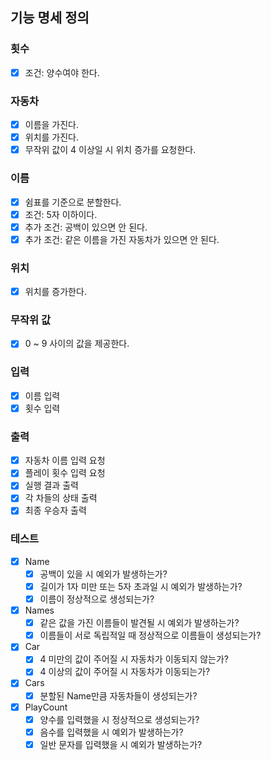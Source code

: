 ## 기능 명세 정의
### 횟수
- [x] 조건: 양수여야 한다.
### 자동차
- [x] 이름을 가진다.
- [x] 위치를 가진다.
- [x] 무작위 값이 4 이상일 시 위치 증가를 요청한다.
### 이름
- [x] 쉼표를 기준으로 분할한다.
- [x] 조건: 5자 이하이다.
- [x] 추가 조건: 공백이 있으면 안 된다.
- [x] 추가 조건: 같은 이름을 가진 자동차가 있으면 안 된다.
### 위치
- [x] 위치를 증가한다.
### 무작위 값
- [x] 0 ~ 9 사이의 값을 제공한다.
### 입력
- [x] 이름 입력
- [x] 횟수 입력
### 출력
- [x] 자동차 이름 입력 요청
- [x] 플레이 횟수 입력 요청
- [x] 실행 결과 출력
- [x] 각 차들의 상태 출력
- [x] 최종 우승자 출력
### 테스트
- [x] Name
  - [x] 공백이 있을 시 예외가 발생하는가?
  - [x] 길이가 1자 미만 또는 5자 초과일 시 예외가 발생하는가?
  - [x] 이름이 정상적으로 생성되는가?
- [x] Names
  - [x] 같은 값을 가진 이름들이 발견될 시 예외가 발생하는가?
  - [x] 이름들이 서로 독립적일 때 정상적으로 이름들이 생성되는가?
- [x] Car
  - [x] 4 미만의 값이 주어질 시 자동차가 이동되지 않는가?
  - [x] 4 이상의 값이 주어질 시 자동차가 이동되는가?
- [x] Cars
  - [x] 분할된 Name만큼 자동차들이 생성되는가?
- [x] PlayCount
  - [x] 양수를 입력했을 시 정상적으로 생성되는가?
  - [x] 음수를 입력했을 시 예외가 발생하는가?
  - [x] 일반 문자를 입력했을 시 예외가 발생하는가?
